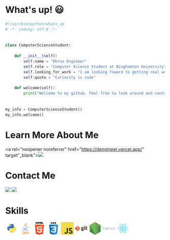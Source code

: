 # What's up! 😃
```python
#!/usr/bin/python/whats_up
# -*- coding: utf-8 -*-


class ComputerScienceStudent:

    def __init__(self):
        self.name = "Dhruv Engineer"
        self.role = "Computer Science Student at Binghamton University"
        self.looking_for_work = "I am looking foward to getting real world experience through an software engineering internship!"
        self.quote = "Curiosity is code"

    def welcome(self):
        print("Welcome to my github. Feel free to look around and contact me!")


my_info = ComputerScienceStudent()
my_info.welcome()
```


# Learn More About Me 
<a rel="noopener noreferrer" href="https://dengineer.vercel.app/" target"_blank"><img src="https://img.shields.io/website?style=for-the-badge&up_color=blue&up_message=Link&url=https%3A%2F%2Fdengineer.vercel.app"></a>

# Contact Me 


<a rel="noopener noreferrer" href="https://www.linkedin.com/in/dhruvengineer"  target="_blank"><img src="https://img.shields.io/badge/LinkedIn-0077B5?style=for-the-badge&logo=linkedin&logoColor=white"></a>
<a rel="noopener noreferrer" href="mailto:dhruv.engineer24@gmail.com"  target="_blank"><img src="https://img.shields.io/badge/Gmail-EA4335?style=for-the-badge&logo==gmail&logoColor=white"></a>

# Skills
<a><img height="40" width="40" src="https://raw.githubusercontent.com/github/explore/80688e429a7d4ef2fca1e82350fe8e3517d3494d/topics/python/python.png" /></a>
<a><img height="40" width="40" src="https://raw.githubusercontent.com/github/explore/80688e429a7d4ef2fca1e82350fe8e3517d3494d/topics/java/java.png" /></a>
<img height="40" width="40" src="https://raw.githubusercontent.com/github/explore/80688e429a7d4ef2fca1e82350fe8e3517d3494d/topics/html/html.png" />
<img height="40" width="40" src="https://raw.githubusercontent.com/github/explore/80688e429a7d4ef2fca1e82350fe8e3517d3494d/topics/css/css.png" />
<img height="40" width="40" src="https://raw.githubusercontent.com/github/explore/80688e429a7d4ef2fca1e82350fe8e3517d3494d/topics/javascript/javascript.png" />
<img height="40" width="40" src="https://raw.githubusercontent.com/github/explore/80688e429a7d4ef2fca1e82350fe8e3517d3494d/topics/git/git.png" />
<img height="40" width="40" src="https://raw.githubusercontent.com/github/explore/80688e429a7d4ef2fca1e82350fe8e3517d3494d/topics/nodejs/nodejs.png" />
<img height="40" width="40" src="https://raw.githubusercontent.com/github/explore/80688e429a7d4ef2fca1e82350fe8e3517d3494d/topics/express/express.png" />
<img height="40" width="40" src="https://raw.githubusercontent.com/github/explore/80688e429a7d4ef2fca1e82350fe8e3517d3494d/topics/react/react.png" />


              



